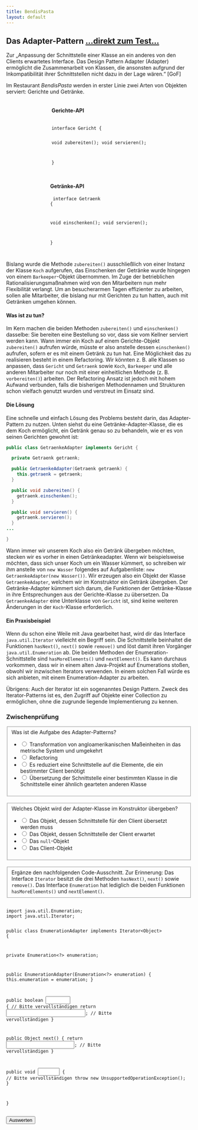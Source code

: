 ```yaml
---
title: BendisPasta
layout: default
---
```


## Das Adapter-Pattern <a class="testjump" href="#adapterForm">...direkt zum Test...</a>

<p class="note">
    Zur „Anpassung der Schnittstelle einer Klasse an ein anderes von den Clients erwartetes Interface. Das Design Pattern Adapter (Adapter) ermöglicht die Zusammenarbeit von Klassen, die ansonsten aufgrund der Inkompatibilität ihrer Schnittstellen nicht dazu in der Lage wären.“ [GoF]
</p>

Im Restaurant <em>BendisPasta</em> werden in erster Linie zwei Arten von Objekten serviert: Gerichte und Getränke.


<div style="display:flex; flex-wrap: wrap;">
    <div style="margin-left: auto;margin-right: auto;overflow-x: scroll;">
    <h4>Gerichte-API</h4>
    <pre><div class="code"><code>
interface Gericht {

  void zubereiten();
  void servieren();

}
    </code></div></pre>
    </div>
    <div style="margin-left: auto;margin-right: auto;overflow-x: scroll;">
    <h4>Getränke-API</h4>
    <pre><div class="code"><code>
interface Getraenk {

  void einschenken();
  void servieren();

}
    </code></div></pre>
    </div>
</div>

Bislang wurde die Methode ``zubereiten()`` ausschließlich von einer Instanz der Klasse ``Koch`` aufgerufen, das Einschenken der Getränke wurde hingegen von einem ``Barkeeper``-Objekt übernommen. Im Zuge der betrieblichen Rationalisierungsmaßnahmen wird von den Mitarbeitern nun mehr Flexibilität verlangt. Um an besucherarmen Tagen effizienter zu arbeiten, sollen alle Mitarbeiter, die bislang nur mit Gerichten zu tun hatten, auch mit Getränken umgehen können.

#### Was ist zu tun?

Im Kern machen die beiden Methoden ``zubereiten()`` und ``einschenken()`` dasselbe: Sie bereiten eine Bestellung so vor, dass sie vom Kellner serviert werden kann. Wann immer ein Koch auf einem Gerichte-Objekt ``zubereiten()`` aufrufen würde, müsste er also anstelle dessen ``einschenken()`` aufrufen, sofern er es mit einem Getränk zu tun hat. Eine Möglichkeit das zu realisieren besteht in einem Refactoring. Wir könnten z. B. alle Klassen so anpassen, dass ``Gericht`` und ``Getraenk`` sowie ``Koch``, ``Barkeeper`` und alle anderen Mitarbeiter nur noch mit einer einheitlichen Methode (z. B. ``vorbereiten()``) arbeiten. Der Refactoring Ansatz ist jedoch mit hohem Aufwand verbunden, falls die bisherigen Methodennamen und Strukturen schon vielfach genutzt wurden und verstreut im Einsatz sind.


#### Die Lösung

Eine schnelle und einfach Lösung des Problems besteht darin, das Adapter-Pattern zu nutzen. Unten siehst du eine Getränke-Adapter-Klasse, die es dem Koch ermöglicht, ein Getränk genau so zu behandeln, wie er es von seinen Gerichten gewohnt ist:


```java
public class GetraenkeAdapter implements Gericht {

  private Getraenk getraenk;

  public GetraenkeAdapter(Getraenk getraenk) {
    this.getraenk = getraenk;
  }

  public void zubereiten() {
    getraenk.einschenken();
  }

  public void servieren() {
    getraenk.servieren();
  }
...

}
```

Wann immer wir unserem Koch also ein Getränk übergeben möchten, stecken wir es vorher in einen Getränkeadapter. Wenn wir beispielsweise möchten, dass sich unser Koch um ein Wasser kümmert, so schreiben wir ihm anstelle von ``new Wasser`` folgendes auf Aufgabenliste: ``new GetraenkeAdapter(new Wasser())``. Wir erzeugen also ein Objekt der Klasse ``GetraenkeAdapter``, welchem wir im Konstruktor ein Getränk übergeben. Der Getränke-Adapter kümmert sich darum, die Funktionen der Getränke-Klasse in ihre Entsprechungen aus der Gerichte-Klasse zu übersetzen. Da ``GetraenkeAdapter`` eine Unterklasse von ``Gericht`` ist, sind keine weiteren Änderungen in der ``Koch``-Klasse erforderlich.


#### Ein Praxisbeispiel

Wenn du schon eine Weile mit Java gearbeitet hast, wird dir das Interface <code>java.util.Iterator</code> vielleicht ein Begriff sein. Die Schnittstelle beinhaltet die Funktionen ``hasNext()``, ``next()`` sowie ``remove()`` und löst damit ihren Vorgänger ``java.util.Enumeration`` ab. Die beiden Methoden der Enumeration-Schnittstelle sind ``hasMoreElements()`` und ``nextElement()``. Es kann durchaus vorkommen, dass wir in einem alten Java-Projekt auf Enumerations stoßen, obwohl wir inzwischen Iterators verwenden. In einem solchen Fall würde es sich anbieten, mit einem Enumeration-Adapter zu arbeiten.


<p class="note">
    Übrigens: Auch der Iterator ist ein sogenanntes Design Pattern. Zweck des Iterator-Patterns ist es, den Zugriff auf Objekte einer Collection zu ermöglichen, ohne die zugrunde liegende Implementierung zu kennen.
</p>

<form id="adapterForm">
    <h3>Zwischenprüfung</h3>
    <fieldset>
        Was ist die Aufgabe des Adapter-Patterns?
        <ul>
            <li>
                <label>
                    <input type="radio" name="adapterA">
                    Transformation von angloamerikanischen Maßeinheiten in das metrische System und umgekehrt
                </label>
            </li>
            <li>
                <label>
                    <input type="radio" name="adapterA">
                    Refactoring
                </label>
            </li>
            <li>
                <label>
                    <input type="radio" name="adapterA" >
                    Es reduziert eine Schnittstelle auf die Elemente, die ein bestimmter Client benötigt
                </label>
            </li>
            <li>
                <label>
                    <input id="adapterA" type="radio" name="adapterA">
                    Übersetzung der Schnittstelle einer bestimmten Klasse in die Schnittstelle einer ähnlich gearteten anderen Klasse
                </label>
            </li>
        </ul>
    </fieldset>
    <br/>
    <fieldset>
        Welches Objekt wird der Adapter-Klasse im Konstruktor übergeben?
        <ul>
            <li>
                <label>
                    <input id="adapterB" type="radio" name="adapterB">
                    Das Objekt, dessen Schnittstelle für den Client übersetzt werden muss
                </label>
            </li>
            <li>
                <label>
                    <input type="radio" name="adapterB">
                    Das Objekt, dessen Schnittstelle der Client erwartet
                </label>
            </li>
            <li>
                <label>
                    <input type="radio" name="adapterB">
                    Das <code>null</code>-Objekt
                </label>
            </li>
            <li>
                <label>
                    <input type="radio" name="adapterB">
                    Das Client-Objekt
                </label>
            </li>
        </ul>
    </fieldset>
    <br/>
    <fieldset>
        Ergänze den nachfolgenden Code-Ausschnitt. Zur Erinnerung: Das Interface <code>Iterator</code> besitzt die drei Methoden <code>hasNext()</code>, <code>next()</code> sowie <code>remove()</code>. Das Interface <code>Enumeration</code> hat lediglich die beiden Funktionen <code>hasMoreElements()</code> und <code>nextElement()</code>.
    </fieldset>
    <pre><div class="code"><code>
import java.util.Enumeration;
import java.util.Iterator;

public class EnumerationAdapter implements Iterator&lt;Object&gt; {

  private Enumeration&lt;?&gt; enumeration;

  public EnumerationAdapter(Enumeration&lt;?&gt; enumeration) {
    this.enumeration = enumeration;
  }

  public boolean <input type="text" id="adapterC1" style="width: 9ch;"> { // Bitte vervollständigen
    return <input type="text" id="adapterC2" style="width: 29ch;">; // Bitte vervollständigen
  }

  public Object next() {
    return <input type="text" id="adapterC3" style="width: 25ch;">; // Bitte vervollständigen
  }

  public void <input type="text" id="adapterC4" style="width: 8ch;"> { // Bitte vervollständigen
    throw new UnsupportedOperationException();
  }

}
    </code></div></pre>
    <button type="button" onclick="checkAdapter()" id="adapterButton">Auswerten</button>&nbsp;&nbsp;&nbsp;&nbsp;<center id="adapterResult"></center><center><a id="adapterNext" style="display: none;" href="/ex-command.html">Nächstes Pattern...</a></center>
</form>

